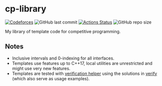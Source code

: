 # cp-library
[![Codeforces](https://badges.joonhyung.xyz/codeforces/mark.svg)](https://codeforces.com/profile/mark)
![GitHub last commit](https://img.shields.io/github/last-commit/markjouh/cp-library)
[![Actions Status](https://github.com/markjouh/cp-library/workflows/verify/badge.svg)](https://github.com/markjouh/cp-library/actions)
![GitHub repo size](https://img.shields.io/github/repo-size/markjouh/cp-library)

My library of template code for competitive programming.

## Notes
* Inclusive intervals and 0-indexing for all interfaces.
* Templates use features up to C++17, local utilities are unrestricted and might use very new features.
* Templates are tested with [verification helper](https://github.com/online-judge-tools/verification-helper) using the solutions in [verify](verify) (which also serve as usage examples).
